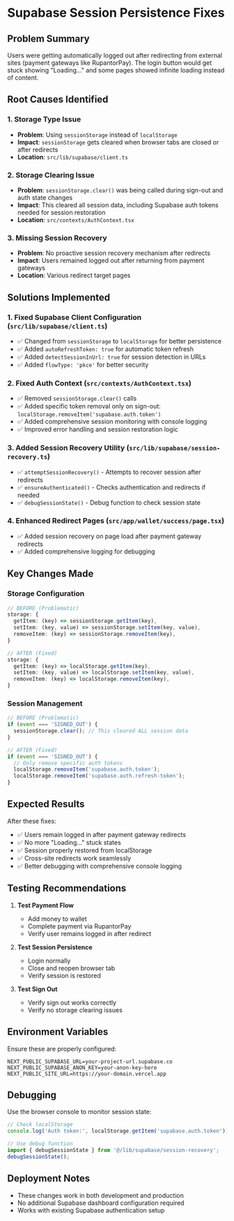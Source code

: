 # Supabase Session Persistence Fixes

## Problem Summary
Users were getting automatically logged out after redirecting from external sites (payment gateways like RupantorPay). The login button would get stuck showing "Loading..." and some pages showed infinite loading instead of content.

## Root Causes Identified

### 1. **Storage Type Issue**
- **Problem**: Using `sessionStorage` instead of `localStorage`
- **Impact**: `sessionStorage` gets cleared when browser tabs are closed or after redirects
- **Location**: `src/lib/supabase/client.ts`

### 2. **Storage Clearing Issue**
- **Problem**: `sessionStorage.clear()` was being called during sign-out and auth state changes
- **Impact**: This cleared all session data, including Supabase auth tokens needed for session restoration
- **Location**: `src/contexts/AuthContext.tsx`

### 3. **Missing Session Recovery**
- **Problem**: No proactive session recovery mechanism after redirects
- **Impact**: Users remained logged out after returning from payment gateways
- **Location**: Various redirect target pages

## Solutions Implemented

### 1. **Fixed Supabase Client Configuration** (`src/lib/supabase/client.ts`)
- ✅ Changed from `sessionStorage` to `localStorage` for better persistence
- ✅ Added `autoRefreshToken: true` for automatic token refresh
- ✅ Added `detectSessionInUrl: true` for session detection in URLs
- ✅ Added `flowType: 'pkce'` for better security

### 2. **Fixed Auth Context** (`src/contexts/AuthContext.tsx`)
- ✅ Removed `sessionStorage.clear()` calls
- ✅ Added specific token removal only on sign-out: `localStorage.removeItem('supabase.auth.token')`
- ✅ Added comprehensive session monitoring with console logging
- ✅ Improved error handling and session restoration logic

### 3. **Added Session Recovery Utility** (`src/lib/supabase/session-recovery.ts`)
- ✅ `attemptSessionRecovery()` - Attempts to recover session after redirects
- ✅ `ensureAuthenticated()` - Checks authentication and redirects if needed
- ✅ `debugSessionState()` - Debug function to check session state

### 4. **Enhanced Redirect Pages** (`src/app/wallet/success/page.tsx`)
- ✅ Added session recovery on page load after payment gateway redirects
- ✅ Added comprehensive logging for debugging

## Key Changes Made

### Storage Configuration
```typescript
// BEFORE (Problematic)
storage: {
  getItem: (key) => sessionStorage.getItem(key),
  setItem: (key, value) => sessionStorage.setItem(key, value),
  removeItem: (key) => sessionStorage.removeItem(key),
}

// AFTER (Fixed)
storage: {
  getItem: (key) => localStorage.getItem(key),
  setItem: (key, value) => localStorage.setItem(key, value),
  removeItem: (key) => localStorage.removeItem(key),
}
```

### Session Management
```typescript
// BEFORE (Problematic)
if (event === 'SIGNED_OUT') {
  sessionStorage.clear(); // This cleared ALL session data
}

// AFTER (Fixed)
if (event === 'SIGNED_OUT') {
  // Only remove specific auth tokens
  localStorage.removeItem('supabase.auth.token');
  localStorage.removeItem('supabase.auth.refresh-token');
}
```

## Expected Results

After these fixes:
- ✅ Users remain logged in after payment gateway redirects
- ✅ No more "Loading..." stuck states
- ✅ Session properly restored from localStorage
- ✅ Cross-site redirects work seamlessly
- ✅ Better debugging with comprehensive console logging

## Testing Recommendations

1. **Test Payment Flow**
   - Add money to wallet
   - Complete payment via RupantorPay
   - Verify user remains logged in after redirect

2. **Test Session Persistence**
   - Login normally
   - Close and reopen browser tab
   - Verify session is restored

3. **Test Sign Out**
   - Verify sign out works correctly
   - Verify no storage clearing issues

## Environment Variables

Ensure these are properly configured:
```env
NEXT_PUBLIC_SUPABASE_URL=your-project-url.supabase.co
NEXT_PUBLIC_SUPABASE_ANON_KEY=your-anon-key-here
NEXT_PUBLIC_SITE_URL=https://your-domain.vercel.app
```

## Debugging

Use the browser console to monitor session state:
```javascript
// Check localStorage
console.log('Auth token:', localStorage.getItem('supabase.auth.token'));

// Use debug function
import { debugSessionState } from '@/lib/supabase/session-recovery';
debugSessionState();
```

## Deployment Notes

- These changes work in both development and production
- No additional Supabase dashboard configuration required
- Works with existing Supabase authentication setup
